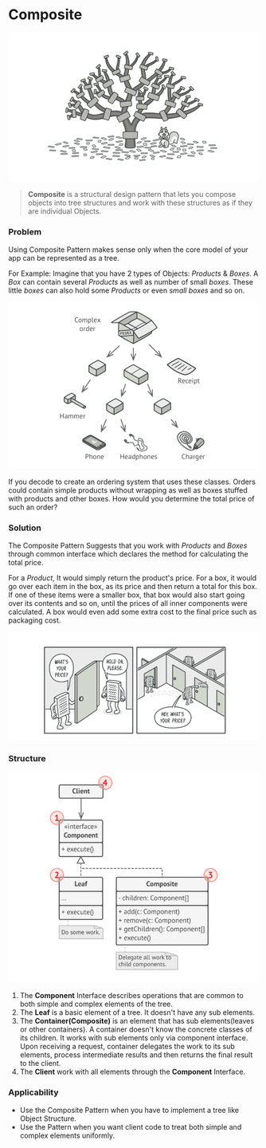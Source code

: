 # Composite
![composite](composite.png)

> **Composite** is a structural design pattern that lets you compose objects into tree structures and work with these structures as if they are individual Objects.

### Problem
Using Composite Pattern makes sense only when the core model of your app can be represented as a tree.

For Example: Imagine that you have 2 types of Objects: _Products_ & _Boxes_. A _Box_ can contain several _Products_ as well as number of small _boxes_. These little _boxes_ can also hold some _Products_ or even _small boxes_ and so on.

![Tree](tree-products.png)

If you decode to create an ordering system that uses these classes. Orders could contain simple products without wrapping as well as boxes stuffed with products and other boxes. How would you determine the total price of such an order?

### Solution
The Composite Pattern Suggests that you work with _Products_ and _Boxes_ through common interface which declares the method for calculating the total price.

For a _Product_, It would simply return the product's price. For a box, it would go over each item in the box, as its price and then return a total for this box. If one of these items were a smaller box, that box would also start going over its contents and so on, until the prices of all inner components were calculated. A box would even add some extra cost to the final price such as packaging cost.

![recursive](recursive.png)

### Structure
![structure](structure.png)

1. The **Component** Interface describes operations that are common to both simple and complex elements of the tree.
2. The **Leaf** is a basic element of a tree. It doesn't have any sub elements.
3. The **Container(Composite)** is an element that has sub elements(leaves or other containers). A container doesn't know the concrete classes of its children. It works with sub elements only via component interface. Upon receiving a request, container delegates the work to its sub elements, process intermediate results and then returns the final result to the client. 
4. The **Client** work with all elements through the **Component** Interface. 

### Applicability
* Use the Composite Pattern when you have to implement a tree like Object Structure.
* Use the Pattern when you want client code to treat both simple and complex elements uniformly.
